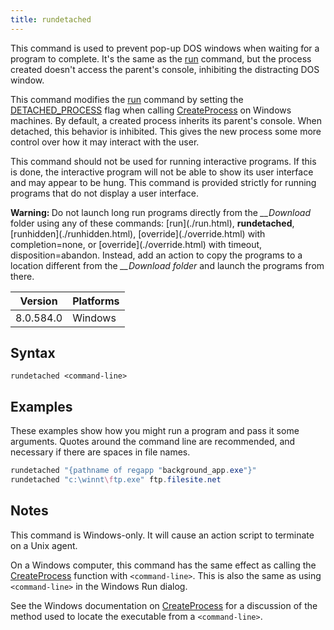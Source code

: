 ```yaml
---
title: rundetached
---
```


This command is used to prevent pop-up DOS windows when waiting for a program to complete. It's the same as the [run](./run.html) command, but the process created doesn't access the parent's console, inhibiting the distracting DOS window.

This command modifies the [run](./run.html) command by setting the [DETACHED_PROCESS](https://msdn.microsoft.com/en-us/library/windows/desktop/ms684863%28v=vs.85%29.aspx) flag when calling [CreateProcess](https://msdn.microsoft.com/en-us/library/windows/desktop/ms682425%28v=vs.85%29.aspx) on Windows machines. By default, a created process inherits its parent's console. When detached, this behavior is inhibited. This gives the new process some more control over how it may interact with the user.

This command should not be used for running interactive programs. If this is done, the interactive program will not be able to show its user interface and may appear to be hung. This command is provided strictly for running programs that do not display a user interface.

<p><b>Warning: </b>Do not launch long run programs directly from the <i>__Download</i> folder using any of these commands: [run](./run.html), <b>rundetached</b>, [runhidden](./runhidden.html), [override](./override.html) with completion=none, or [override](./override.html) with timeout, disposition=abandon. Instead, add an action to copy the programs to a location different from the <i>__Download folder</i> and launch the programs from there.</p>

Version | Platforms
--- | ---
8.0.584.0 | Windows

## Syntax

    rundetached <command-line>

## Examples

These examples show how you might run a program and pass it some arguments. Quotes around the command line are recommended, and necessary if there are spaces in file names.

```actionscript
rundetached "{pathname of regapp "background_app.exe"}"
rundetached "c:\winnt\ftp.exe" ftp.filesite.net
```

## Notes

This command is Windows-only. It will cause an action script to terminate on a Unix agent.

On a Windows computer, this command has the same effect as calling the [CreateProcess](https://msdn.microsoft.com/en-us/library/windows/desktop/ms682425%28v=vs.85%29.aspx) function with `<command-line>`. This is also the same as using `<command-line>` in the Windows Run dialog.

See the Windows documentation on [CreateProcess](https://msdn.microsoft.com/en-us/library/windows/desktop/ms682425%28v=vs.85%29.aspx) for a discussion of the method used to locate the executable from a `<command-line>`.
